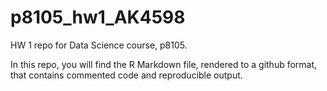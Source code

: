 # p8105_hw1_AK4598
HW 1 repo for Data Science course, p8105.

In this repo, you will find the R Markdown file, rendered to a github format, that contains commented code and reproducible output.